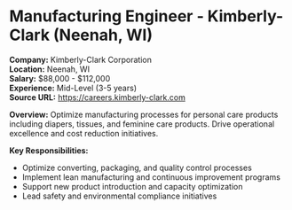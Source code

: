 # Manufacturing Engineer - Kimberly-Clark (Neenah, WI)

**Company:** Kimberly-Clark Corporation  
**Location:** Neenah, WI  
**Salary:** $88,000 - $112,000  
**Experience:** Mid-Level (3-5 years)  
**Source URL:** https://careers.kimberly-clark.com

**Overview:** Optimize manufacturing processes for personal care products including diapers, tissues, and feminine care products. Drive operational excellence and cost reduction initiatives.

**Key Responsibilities:**
- Optimize converting, packaging, and quality control processes
- Implement lean manufacturing and continuous improvement programs
- Support new product introduction and capacity optimization
- Lead safety and environmental compliance initiatives